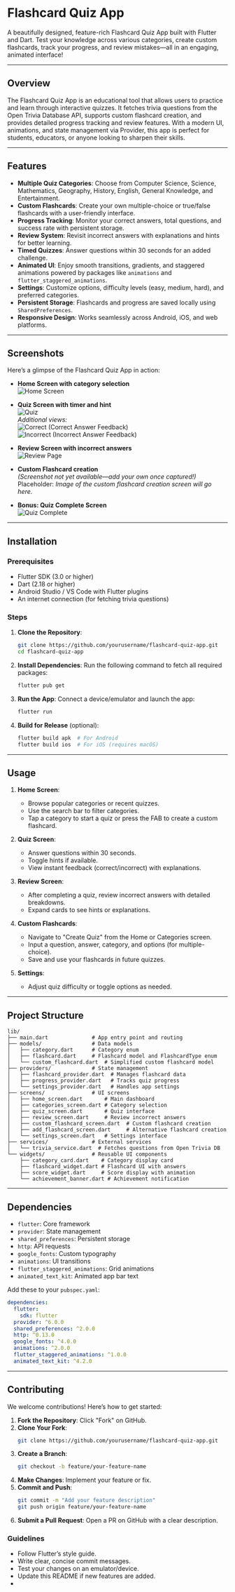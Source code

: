 # Flashcard Quiz App

A beautifully designed, feature-rich Flashcard Quiz App built with Flutter and Dart. Test your knowledge across various categories, create custom flashcards, track your progress, and review mistakes—all in an engaging, animated interface!

---

## Overview

The Flashcard Quiz App is an educational tool that allows users to practice and learn through interactive quizzes. It fetches trivia questions from the Open Trivia Database API, supports custom flashcard creation, and provides detailed progress tracking and review features. With a modern UI, animations, and state management via Provider, this app is perfect for students, educators, or anyone looking to sharpen their skills.

---

## Features

- **Multiple Quiz Categories**: Choose from Computer Science, Science, Mathematics, Geography, History, English, General Knowledge, and Entertainment.
- **Custom Flashcards**: Create your own multiple-choice or true/false flashcards with a user-friendly interface.
- **Progress Tracking**: Monitor your correct answers, total questions, and success rate with persistent storage.
- **Review System**: Revisit incorrect answers with explanations and hints for better learning.
- **Timed Quizzes**: Answer questions within 30 seconds for an added challenge.
- **Animated UI**: Enjoy smooth transitions, gradients, and staggered animations powered by packages like `animations` and `flutter_staggered_animations`.
- **Settings**: Customize options, difficulty levels (easy, medium, hard), and preferred categories.
- **Persistent Storage**: Flashcards and progress are saved locally using `SharedPreferences`.
- **Responsive Design**: Works seamlessly across Android, iOS, and web platforms.

---

## Screenshots

Here’s a glimpse of the Flashcard Quiz App in action:

- **Home Screen with category selection**  
  ![Home Screen](https://github.com/user-attachments/assets/ea2aebc0-fc06-4d79-8c7a-443f74770624)

- **Quiz Screen with timer and hint**  
  ![Quiz](https://github.com/user-attachments/assets/adb1af98-1f2d-49ab-9ad7-838dbfa1001a)  
  *Additional views:*  
  ![Correct](https://github.com/user-attachments/assets/2f3bfa77-11d0-4851-9f12-a0ae527f6006) (Correct Answer Feedback)  
  ![Incorrect](https://github.com/user-attachments/assets/87cb2cd1-88cb-4bb8-b41d-70a1e830b7e3) (Incorrect Answer Feedback)

- **Review Screen with incorrect answers**  
  ![Review Page](https://github.com/user-attachments/assets/582dc9de-5fcf-4d46-9734-457407f5a8df)

- **Custom Flashcard creation**  
  *(Screenshot not yet available—add your own once captured!)*  
  Placeholder: *Image of the custom flashcard creation screen will go here.*

- **Bonus: Quiz Complete Screen**  
  ![Quiz Complete](https://github.com/user-attachments/assets/04152409-0702-4ac7-a630-d3d85119a600)


---

## Installation

### Prerequisites
- Flutter SDK (3.0 or higher)
- Dart (2.18 or higher)
- Android Studio / VS Code with Flutter plugins
- An internet connection (for fetching trivia questions)

### Steps
1. **Clone the Repository**:
   ```bash
   git clone https://github.com/yourusername/flashcard-quiz-app.git
   cd flashcard-quiz-app
   ```

2. **Install Dependencies**:
   Run the following command to fetch all required packages:
   ```bash
   flutter pub get
   ```

3. **Run the App**:
   Connect a device/emulator and launch the app:
   ```bash
   flutter run
   ```

4. **Build for Release** (optional):
   ```bash
   flutter build apk  # For Android
   flutter build ios  # For iOS (requires macOS)
   ```

---

## Usage

1. **Home Screen**:
   - Browse popular categories or recent quizzes.
   - Use the search bar to filter categories.
   - Tap a category to start a quiz or press the FAB to create a custom flashcard.

2. **Quiz Screen**:
   - Answer questions within 30 seconds.
   - Toggle hints if available.
   - View instant feedback (correct/incorrect) with explanations.

3. **Review Screen**:
   - After completing a quiz, review incorrect answers with detailed breakdowns.
   - Expand cards to see hints or explanations.

4. **Custom Flashcards**:
   - Navigate to "Create Quiz" from the Home or Categories screen.
   - Input a question, answer, category, and options (for multiple-choice).
   - Save and use your flashcards in future quizzes.

5. **Settings**:
   - Adjust quiz difficulty or toggle options as needed.

---

## Project Structure

```
lib/
├── main.dart              # App entry point and routing
├── models/                # Data models
│   ├── category.dart      # Category enum
│   ├── flashcard.dart     # Flashcard model and FlashcardType enum
│   └── custom_flashcard.dart  # Simplified custom flashcard model
├── providers/             # State management
│   ├── flashcard_provider.dart  # Manages flashcard data
│   ├── progress_provider.dart   # Tracks quiz progress
│   └── settings_provider.dart   # Handles app settings
├── screens/               # UI screens
│   ├── home_screen.dart       # Main dashboard
│   ├── categories_screen.dart # Category selection
│   ├── quiz_screen.dart       # Quiz interface
│   ├── review_screen.dart     # Review incorrect answers
│   ├── custom_flashcard_screen.dart  # Custom flashcard creation
│   ├── add_flashcard_screen.dart     # Alternative flashcard creation
│   └── settings_screen.dart   # Settings interface
├── services/              # External services
│   └── trivia_service.dart  # Fetches questions from Open Trivia DB
└── widgets/               # Reusable UI components
    ├── category_card.dart    # Category display card
    ├── flashcard_widget.dart # Flashcard UI with answers
    ├── score_widget.dart     # Score display with animation
    └── achievement_banner.dart # Achievement notification
```

---

## Dependencies

- `flutter`: Core framework
- `provider`: State management
- `shared_preferences`: Persistent storage
- `http`: API requests
- `google_fonts`: Custom typography
- `animations`: UI transitions
- `flutter_staggered_animations`: Grid animations
- `animated_text_kit`: Animated app bar text

Add these to your `pubspec.yaml`:
```yaml
dependencies:
  flutter:
    sdk: flutter
  provider: ^6.0.0
  shared_preferences: ^2.0.0
  http: ^0.13.0
  google_fonts: ^4.0.0
  animations: ^2.0.0
  flutter_staggered_animations: ^1.0.0
  animated_text_kit: ^4.2.0
```

---

## Contributing

We welcome contributions! Here’s how to get started:

1. **Fork the Repository**: Click "Fork" on GitHub.
2. **Clone Your Fork**:
   ```bash
   git clone https://github.com/yourusername/flashcard-quiz-app.git
   ```
3. **Create a Branch**:
   ```bash
   git checkout -b feature/your-feature-name
   ```
4. **Make Changes**: Implement your feature or fix.
5. **Commit and Push**:
   ```bash
   git commit -m "Add your feature description"
   git push origin feature/your-feature-name
   ```
6. **Submit a Pull Request**: Open a PR on GitHub with a clear description.

### Guidelines
- Follow Flutter’s style guide.
- Write clear, concise commit messages.
- Test your changes on an emulator/device.
- Update this README if new features are added.
- 
